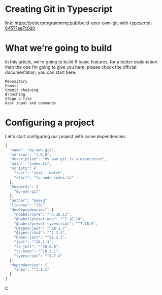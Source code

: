 # Creating Git in Typescript

link: https://betterprogramming.pub/build-your-own-git-with-typescript-64571ae7c6d0

# What we’re going to build

In this article, we’re going to build 6 basic features, for a better explanation than the one I’m going to give you here, please check the official documentation, you can start here.

    Repository
    Commit
    Commit chaining
    Branching
    Stage a file
    User input and commands

# Configuring a project 

Let's start configuring our project with some dependencies

```javascript
{
  "name": "my-own-git",
  "version": "1.0.0",
  "description": "My own git is a experience",
  "main": "index.ts",
  "scripts": {
    "test": "jest --watch",
    "start": "ts-node index.ts"
  },
  "keywords": [
    "my-own-git"
  ],
  "author": "maaxg",
  "license": "ISC",
  "devDependencies": {
    "@babel/core": "^7.18.13",
    "@babel/preset-env": "^7.18.10",
    "@babel/preset-typescript": "^7.18.6",
    "@types/jest": "^28.1.7",
    "@types/sha1": "^1.1.3",
    "babel-jest": "^28.1.3",
    "jest": "^28.1.3",
    "ts-jest": "^28.0.8",
    "ts-node": "^10.9.1",
    "typescript": "^4.7.4"
  },
  "dependencies": {
    "sha1": "^1.1.1"
  }
}
```

C

